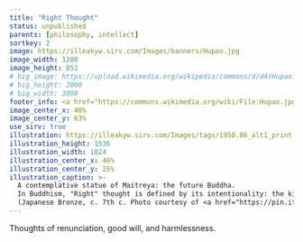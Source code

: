 ```yaml
---
title: "Right Thought"
status: unpublished
parents: [philosophy, intellect]
sortkey: 2
image: https://illeakyw.sirv.com/Images/banners/Hupao.jpg
image_width: 1280
image_height: 851
# big_image: https://upload.wikimedia.org/wikipedia/commons/d/d4/Hupao.jpg
# big_height: 2000
# big_width: 3008
footer_info: <a href="https://commons.wikimedia.org/wiki/File:Hupao.jpg">Sh1019</a>, <a href="http://creativecommons.org/licenses/by-sa/3.0/">CC BY-SA 3.0</a>
image_center_x: 40%
image_center_y: 63%
use_sirv: true
illustration: https://illeakyw.sirv.com/Images/tags/1950.86_alt1_print.jpg
illustration_height: 1536
illustration_width: 1024
illustration_center_x: 46%
illustration_center_y: 25%
illustration_caption: >-
  A contemplative statue of Maitreya: the future Buddha.
  In Buddhism, "Right" thought is defined by its intentionality: the kinds of words, deeds, and life such thinking leads to.
  (Japanese Bronze, c. 7th c. Photo courtesy of <a href="https://pin.it/1h4JQqZ">The Cleveland Museum of Art</a>)
---
```


Thoughts of renunciation, good will, and harmlessness.
